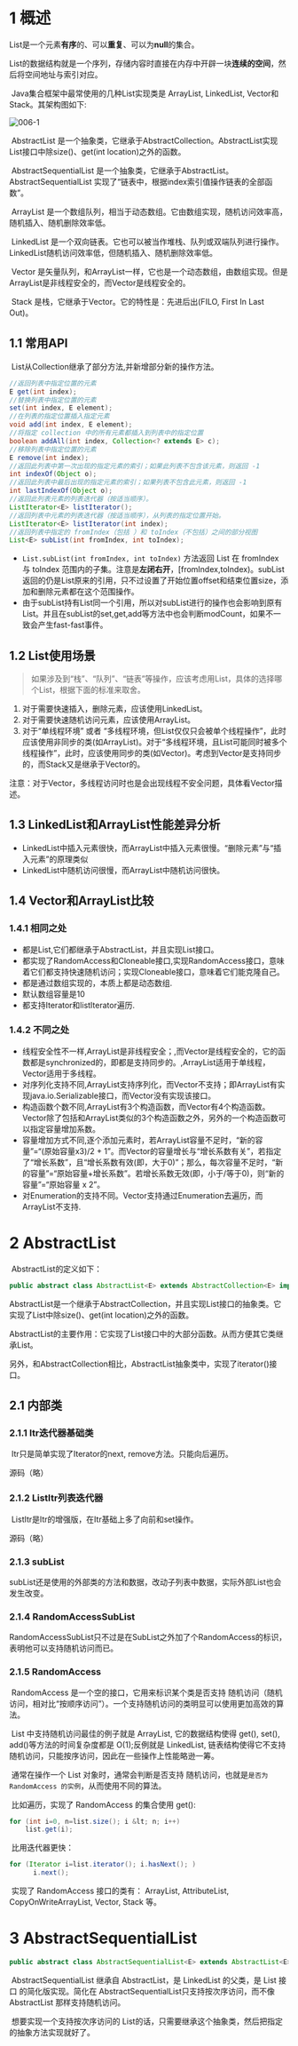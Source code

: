 # 1 概述

​		List是一个元素**有序**的、可以**重复**、可以为**null**的集合。

​		List的数据结构就是一个序列，存储内容时直接在内存中开辟一块**连续的空间**，然后将空间地址与索引对应。

​		Java集合框架中最常使用的几种List实现类是 ArrayList, LinkedList, Vector和Stack。其架构图如下:

![006-1](images\006-1.png)

​		AbstractList 是一个抽象类，它继承于AbstractCollection。AbstractList实现List接口中除size()、get(int location)之外的函数。

​		AbstractSequentialList 是一个抽象类，它继承于AbstractList。AbstractSequentialList 实现了“链表中，根据index索引值操作链表的全部函数”。

​		ArrayList 是一个数组队列，相当于动态数组。它由数组实现，随机访问效率高，随机插入、随机删除效率低。

​		LinkedList 是一个双向链表。它也可以被当作堆栈、队列或双端队列进行操作。LinkedList随机访问效率低，但随机插入、随机删除效率低。

​		Vector 是矢量队列，和ArrayList一样，它也是一个动态数组，由数组实现。但是ArrayList是非线程安全的，而Vector是线程安全的。

​		Stack 是栈，它继承于Vector。它的特性是：先进后出(FILO, First In Last Out)。

## 1.1 常用API

​		List从Collection继承了部分方法,并新增部分新的操作方法。

```java
//返回列表中指定位置的元素
E get(int index);	
//替换列表中指定位置的元素
set(int index, E element);
//在列表的指定位置插入指定元素
void add(int index, E element);		
//将指定 collection 中的所有元素都插入到列表中的指定位置
boolean addAll(int index, Collection<? extends E> c);	
//移除列表中指定位置的元素
E remove(int index);	
//返回此列表中第一次出现的指定元素的索引；如果此列表不包含该元素，则返回 -1
int indexOf(Object o);	
//返回此列表中最后出现的指定元素的索引；如果列表不包含此元素，则返回 -1
int lastIndexOf(Object o);	
//返回此列表元素的列表迭代器（按适当顺序）。
ListIterator<E> listIterator();	
//返回列表中元素的列表迭代器（按适当顺序），从列表的指定位置开始。
ListIterator<E> listIterator(int index);	
//返回列表中指定的 fromIndex（包括 ）和 toIndex（不包括）之间的部分视图
List<E> subList(int fromIndex, int toIndex);	
```

* `List.subList(int fromIndex, int toIndex)` 方法返回 List 在 fromIndex 与 toIndex 范围内的子集。注意是**左闭右开**，[fromIndex,toIndex)。subList返回的仍是List原来的引用，只不过设置了开始位置offset和结束位置size，添加和删除元素都在这个范围操作。
* 由于subList持有List同一个引用，所以对subList进行的操作也会影响到原有List。并且在subList的set,get,add等方法中也会判断modCount，如果不一致会产生fast-fast事件。

## 1.2 List使用场景

> 如果涉及到“栈”、“队列”、“链表”等操作，应该考虑用List，具体的选择哪个List，根据下面的标准来取舍。

1. 对于需要快速插入，删除元素，应该使用LinkedList。
2. 对于需要快速随机访问元素，应该使用ArrayList。
3. 对于“单线程环境” 或者 “多线程环境，但List仅仅只会被单个线程操作”，此时应该使用非同步的类(如ArrayList)。对于“多线程环境，且List可能同时被多个线程操作”，此时，应该使用同步的类(如Vector)。考虑到Vector是支持同步的，而Stack又是继承于Vector的。

注意：对于Vector，多线程访问时也是会出现线程不安全问题，具体看Vector描述。

## 1.3 LinkedList和ArrayList性能差异分析

* LinkedList中插入元素很快，而ArrayList中插入元素很慢。“删除元素”与“插入元素”的原理类似
* LinkedList中随机访问很慢，而ArrayList中随机访问很快。

## 1.4 Vector和ArrayList比较

### 1.4.1 相同之处

* 都是List,它们都继承于AbstractList，并且实现List接口。
* 都实现了RandomAccess和Cloneable接口,实现RandomAccess接口，意味着它们都支持快速随机访问；实现Cloneable接口，意味着它们能克隆自己。
* 都是通过数组实现的，本质上都是动态数组.
* 默认数组容量是10
* 都支持Iterator和listIterator遍历.

### 1.4.2 不同之处

* 线程安全性不一样,ArrayList是非线程安全；,而Vector是线程安全的，它的函数都是synchronized的，即都是支持同步的。,ArrayList适用于单线程，Vector适用于多线程。
* 对序列化支持不同,ArrayList支持序列化，而Vector不支持；即ArrayList有实现java.io.Serializable接口，而Vector没有实现该接口。
* 构造函数个数不同,ArrayList有3个构造函数，而Vector有4个构造函数。Vector除了包括和ArrayList类似的3个构造函数之外，另外的一个构造函数可以指定容量增加系数。
* 容量增加方式不同,逐个添加元素时，若ArrayList容量不足时，“新的容量”=“(原始容量x3)/2 + 1”。而Vector的容量增长与“增长系数有关”，若指定了“增长系数”，且“增长系数有效(即，大于0)”；那么，每次容量不足时，“新的容量”=“原始容量+增长系数”。若增长系数无效(即，小于/等于0)，则“新的容量”=“原始容量 x 2”。
* 对Enumeration的支持不同。Vector支持通过Enumeration去遍历，而ArrayList不支持.

# 2 AbstractList

​		AbstractList的定义如下：

```java
public abstract class AbstractList<E> extends AbstractCollection<E> implements List<E> {}
```

​		AbstractList是一个继承于AbstractCollection，并且实现List接口的抽象类。它实现了List中除size()、get(int location)之外的函数。

​		AbstractList的主要作用：它实现了List接口中的大部分函数。从而方便其它类继承List。

​		另外，和AbstractCollection相比，AbstractList抽象类中，实现了iterator()接口。

## 2.1 内部类

### 2.1.1 Itr迭代器基础类

​		Itr只是简单实现了Iterator的next, remove方法。只能向后遍历。

源码（略）

### 2.1.2 ListItr列表迭代器

​		ListItr是Itr的增强版，在Itr基础上多了向前和set操作。

源码（略）

### 2.1.3 subList

​		subList还是使用的外部类的方法和数据，改动子列表中数据，实际外部List也会发生改变。

### 2.1.4 RandomAccessSubList

​		RandomAccessSubList只不过是在SubList之外加了个RandomAccess的标识，表明他可以支持随机访问而已。

### 2.1.5 RandomAccess

​		RandomAccess 是一个空的接口，它用来标识某个类是否支持 随机访问（随机访问，相对比“按顺序访问”）。一个支持随机访问的类明显可以使用更加高效的算法。

​		List 中支持随机访问最佳的例子就是 ArrayList, 它的数据结构使得 get(), set(), add()等方法的时间复杂度都是 O(1);反例就是 LinkedList, 链表结构使得它不支持随机访问，只能按序访问，因此在一些操作上性能略逊一筹。

​		通常在操作一个 List 对象时，通常会判断是否支持 随机访问，也就是`是否为 RandomAccess 的实例`，从而使用不同的算法。

​		比如遍历，实现了 RandomAccess 的集合使用 get():

```java
for (int i=0, n=list.size(); i &lt; n; i++)
	list.get(i);
```

​		比用迭代器更快：

```java
for (Iterator i=list.iterator(); i.hasNext(); )
      i.next();
```


​		实现了 RandomAccess 接口的类有： ArrayList, AttributeList, CopyOnWriteArrayList, Vector, Stack 等。

# 3 AbstractSequentialList

```java
public abstract class AbstractSequentialList<E> extends AbstractList<E>();
```

​		AbstractSequentialList 继承自 AbstractList，是 LinkedList 的父类，是 List 接口 的简化版实现。简化在 AbstractSequentialList只支持按次序访问，而不像 AbstractList 那样支持随机访问。

​		想要实现一个支持按次序访问的 List的话，只需要继承这个抽象类，然后把指定的抽象方法实现就好了。